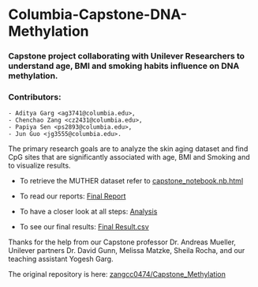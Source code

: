 # Columbia-Capstone-DNA-Methylation
### Capstone project collaborating with Unilever Researchers to understand age, BMI and smoking habits influence on DNA methylation.

### Contributors: 
    - Aditya Garg <ag3741@columbia.edu>,
    - Chenchao Zang <cz2431@columbia.edu>, 
    - Papiya Sen <ps2893@columbia.edu>, 
    - Jun Guo <jg3555@columbia.edu>.


The primary research goals are to analyze the skin aging dataset and find CpG sites that are significantly associated with age, BMI and Smoking and to visualize results. 

   - To retrieve the MUTHER dataset refer to [capstone_notebook.nb.html](https://github.com/ayourway/Columbia-Capstone-DNA-Methylation/blob/master/capstone_notebook.nb.html)

   - To read our reports: [Final Report](https://github.com/ayourway/Columbia-Capstone-DNA-Methylation/blob/master/Final_Report__Gene_Methylation.pdf)

   - To have a closer look at all steps: [Analysis](https://github.com/ayourway/Columbia-Capstone-DNA-Methylation/blob/master/Capstone_analysis.ipynb)

   - To see our final results: [Final Result.csv](https://github.com/ayourway/Columbia-Capstone-DNA-Methylation/blob/master/Final%20Result.csv)

Thanks for the help from our Capstone professor Dr. Andreas Mueller, Unilever partners Dr. David Gunn, Melissa Matzke, Sheila Rocha, and our teaching assistant Yogesh Garg.

The original repository is here: [zangcc0474/Capstone_Methylation](https://github.com/zangcc0474/Capstone_Methylation)